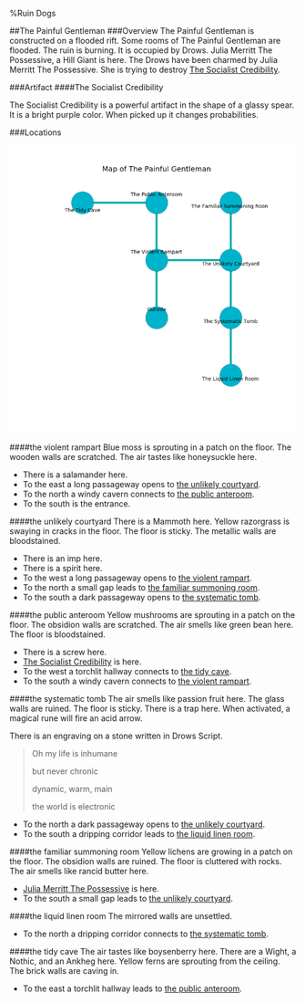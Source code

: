 %Ruin Dogs

##The Painful Gentleman
###Overview
The Painful Gentleman is constructed on a flooded rift. Some rooms of The Painful Gentleman are flooded. The ruin is burning. It is occupied by Drows. <a name="Julia-Merritt-The-Possessive"></a>Julia Merritt The Possessive, a Hill Giant is here. The Drows have been charmed by Julia Merritt The Possessive. She  is trying to destroy [The Socialist Credibility](#The-Socialist-Credibility). 



###Artifact
####<a name="The-Socialist-Credibility"></a>The Socialist Credibility


The Socialist Credibility is a powerful artifact in the shape of a glassy spear. It is a bright purple color. When picked up it changes probabilities. 





###Locations


![](../v2/images/The-Painful-Gentleman.png)

####<a name="the-violent-rampart"></a>the violent rampart
Blue moss is sprouting in a patch on the floor. The wooden walls are scratched. The air tastes like honeysuckle here. 



* There is a salamander here.
* To the east a long passageway opens to [the unlikely courtyard](#the-unlikely-courtyard).
* To the north a windy cavern connects to [the public anteroom](#the-public-anteroom).
* To the south is the entrance.


####<a name="the-unlikely-courtyard"></a>the unlikely courtyard
There is a Mammoth here. Yellow razorgrass is swaying in cracks in the floor. The floor is sticky. The metallic walls are bloodstained. 



* There is an imp here.
* There is a spirit here.
* To the west a long passageway opens to [the violent rampart](#the-violent-rampart).
* To the north a small gap leads to [the familiar summoning room](#the-familiar-summoning-room).
* To the south a dark passageway opens to [the systematic tomb](#the-systematic-tomb).


####<a name="the-public-anteroom"></a>the public anteroom
Yellow mushrooms are sprouting in a patch on the floor. The obsidion walls are scratched. The air smells like green bean here. The floor is bloodstained. 



* There is a screw here.
* [The Socialist Credibility](#The-Socialist-Credibility) is here.
* To the west a torchlit hallway connects to [the tidy cave](#the-tidy-cave).
* To the south a windy cavern connects to [the violent rampart](#the-violent-rampart).


####<a name="the-systematic-tomb"></a>the systematic tomb
The air smells like passion fruit here. The glass walls are ruined. The floor is sticky. There is a trap here. When activated, a magical rune will fire an acid arrow. 

There is an engraving on a stone written in Drows Script. 

> Oh my life is inhumane
>
> but never chronic
>
> dynamic, warm, main
>
> the world is electronic
>


* To the north a dark passageway opens to [the unlikely courtyard](#the-unlikely-courtyard).
* To the south a dripping corridor leads to [the liquid linen room](#the-liquid-linen-room).


####<a name="the-familiar-summoning-room"></a>the familiar summoning room
Yellow lichens are growing in a patch on the floor. The obsidion walls are ruined. The floor is cluttered with rocks. The air smells like rancid butter here. 



* [Julia Merritt The Possessive](#Julia-Merritt-The-Possessive) is here.
* To the south a small gap leads to [the unlikely courtyard](#the-unlikely-courtyard).


####<a name="the-liquid-linen-room"></a>the liquid linen room
The mirrored walls are unsettled. 



* To the north a dripping corridor connects to [the systematic tomb](#the-systematic-tomb).


####<a name="the-tidy-cave"></a>the tidy cave
The air tastes like boysenberry here. There are a Wight, a Nothic, and an Ankheg here. Yellow ferns are sprouting from the ceiling. The brick walls are caving in. 



* To the east a torchlit hallway leads to [the public anteroom](#the-public-anteroom).



